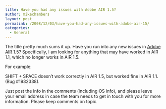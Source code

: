 ```yaml
---
title: Have you had any issues with Adobe AIR 1.5?
author: mikechambers
layout: post
permalink: /2008/12/03/have-you-had-any-issues-with-adobe-air-15/
categories:
  - General
---
```



The title pretty much sums it up. Have you run into any new issues in [Adobe AIR 1.5][1]? Specifically, I am looking for anything that may have worked in AIR 1.1, which no longer works in AIR 1.5.

For example:  
<!--more-->

  
SHIFT + SPACE doesn&#8217;t work correctly in AIR 1.5, but worked fine in AIR 1.1. (Bug #1932338).

Just post the info in the comments (including OS info), and please leave your email address in case the team needs to get in touch with you for more information. Please keep comments on topic.

 [1]: http://www.adobe.com/devnet/logged_in/rchristensen_lpolanco_air_1.5.html